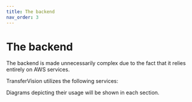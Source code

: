 ```yaml
---
title: The backend
nav_order: 3
---
```


# The backend

The backend is made unnecessarily complex due to the fact that it relies entirely on AWS services.

TransferVision utilizes the following services:

Diagrams depicting their usage will be shown in each section.
